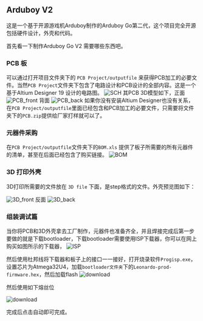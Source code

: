 ## Arduboy V2

这是一个基于开源游戏机Arduboy制作的Arduboy Go第二代，这个项目完全开源包括硬件设计，外壳和代码。

首先看一下制作Arduboy Go V2 需要哪些东西吧。

### PCB 板
可以通过打开项目文件夹下的 `PCB Project/outputfile` 来获得PCB加工的必要文件。当然`PCB Project`文件夹下包含了电路设计和PCB设计的全部内容。这是一个基于Altium Designer 19 设计的电路图。
![SCH](./doc/SCH.png)
其PCB 3D模型如下，正面
![PCB_front](./doc/PCB_front.png)
背面
![PCB_back](./doc/PCB_back.png)
如果你没有安装Altium Designer也没有关系，在`PCB Project/outputfile`里面已经包含和PCB加工的必要文件，只需要将文件夹下的`PCB.zip`提供给厂家打样就可以了。

### 元器件采购
在`PCB Project/outputfile`文件夹下的`BOM.xls` 提供了板子所需要的所有元器件的清单，甚至在后面已经包含了购买链接。
![BOM](./doc/BOM.png)

### 3D 打印外壳
3D打印所需要的文件放在 `3D file` 下面，是step格式的文件。外壳预览图如下：

![3D_front](./doc/3D_front.jpg)
反面
![3D_back](./doc/3D_back.jpg)


### 组装调试篇
当你将PCB和3D外壳拿去工厂制作，元器件也准备齐全，并且焊接完成后第一步要做的就是下载bootloader，下载bootloader需要使用ISP下载器，你可以在网上购买如图所示的下载器，
![ISP](./doc/ISP.jpg)

然后使用杜邦线将下载器和板子上的接口一一接好，打开烧录软件`Progisp.exe`，设置芯片为Atmega32U4，加载`bootloader文件夹`下的`Leonardo-prod-firmware.hex`，然后加载flash
![download](./doc/download1.PNG)

然后使用如下熔丝位

![download](./doc/download.PNG)

完成后点击自动即可完成。